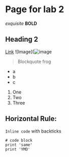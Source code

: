 # Page for lab 2
*exquisite*
**BOLD**
## Heading 2
[Link](https://www.youtube.com/watch?v=dQw4w9WgXcQ)
![Image](![image](https://user-images.githubusercontent.com/92767729/162534315-55549e22-dfe0-48cc-9296-3c44689885f8.png)
> Blockquote
> frog
* a
* b
* c
1. One
2. Two
3. Three

Horizontal Rule: 
---

`Inline code` with backticks

```
# code block
print 'same'
print 'YMD'
```
